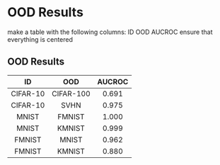 # OOD Results

make a table with the following columns:
ID OOD AUCROC
ensure that everything is centered

## OOD Results
| ID | OOD | AUCROC |
| :-: | :-: | :-: |
| CIFAR-10 | CIFAR-100 | 0.691 |
| CIFAR-10 | SVHN | 0.975 |
| MNIST | FMNIST | 1.000 |
| MNIST | KMNIST | 0.999 |
| FMNIST | MNIST | 0.962 |
| FMNIST | KMNIST | 0.880 |
